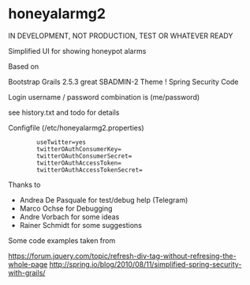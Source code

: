 # honeyalarmg2

IN DEVELOPMENT, NOT PRODUCTION, TEST OR WHATEVER READY

Simplified UI for showing honeypot alarms




Based on

Bootstrap
Grails 2.5.3
great SBADMIN-2 Theme !
Spring Security Code

Login username / password combination is (me/password)


see history.txt and todo for details

Configfile (/etc/honeyalarmg2.properties)

            useTwitter=yes
            twitterOAuthConsumerKey= 
            twitterOAuthConsumerSecret= 
            twitterOAuthAccessToken= 
            twitterOAuthAccessTokenSecret= 


Thanks to

- Andrea De Pasquale for test/debug help (Telegram)
- Marco Ochse for Debugging
- Andre Vorbach for some ideas
- Rainer Schmidt for some suggestions


Some code examples taken from

https://forum.jquery.com/topic/refresh-div-tag-without-refresing-the-whole-page
http://spring.io/blog/2010/08/11/simplified-spring-security-with-grails/